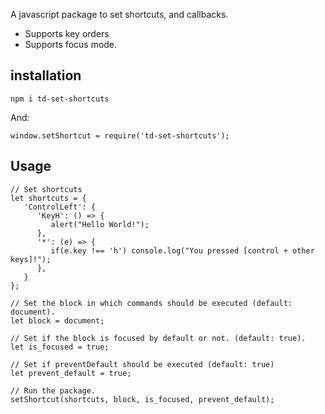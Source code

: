 A javascript package to set shortcuts, and callbacks.

+ Supports key orders
+ Supports focus mode.

## installation

```
npm i td-set-shortcuts
```

And:

```
window.setShortcut = require('td-set-shortcuts');
```

## Usage

```
// Set shortcuts
let shortcuts = {
   'ControlLeft': {
      'KeyH': () => {
         alert("Hello World!");
      },
      '*': (e) => {
         if(e.key !== 'h') console.log("You pressed [control + other keys]!");
      },
   }
};

// Set the block in which commands should be executed (default: document).
let block = document;

// Set if the block is focused by default or not. (default: true).
let is_focused = true;

// Set if preventDefault should be executed (default: true)
let prevent_default = true;

// Run the package.
setShortcut(shortcuts, block, is_focused, prevent_default);
```

